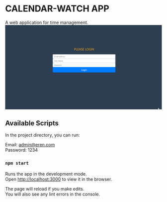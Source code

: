 # CALENDAR-WATCH APP
A web application for time management.<br/>
![](calender.gif)

## Available Scripts

In the project directory, you can run:

Email: admin@eren.com<br/>
Password: 1234

### `npm start`

Runs the app in the development mode.\
Open [http://localhost:3000](http://localhost:3000) to view it in the browser.

The page will reload if you make edits.\
You will also see any lint errors in the console.



